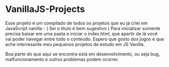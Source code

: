 # VanillaJS-Projects

Esse projeto é um compilado de todos os projetos que eu já criei em JavaScript vanilla - ( Sei o titulo é bem sugestivo )
Para inicializar somente precisa baixar em uma pasta e iniciar o index.html, que apartir de lá você vai poder navegar entre todo o conteúdo.
Espero que gosto dos jogos e que ache interresante meu pequenos projetos de estudo em JS Vanilla.

Boa parte do que aqui se encontra está em desenvolvimento, ou seja bug, malfuncionamento e outros problemas podem ocorrer.

